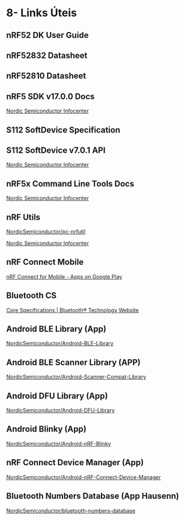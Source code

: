 # 8- Links Úteis

## nRF52 DK User Guide

[](https://infocenter.nordicsemi.com/pdf/nRF52_DK_User_Guide_v1.2.pdf)

## nRF52832 Datasheet

[](https://infocenter.nordicsemi.com/pdf/nRF52832_PS_v1.4.pdf)

## nRF52810 Datasheet

[](https://infocenter.nordicsemi.com/pdf/nRF52810_PS_v1.3.pdf)

## nRF5 SDK v17.0.0 Docs

[Nordic Semiconductor Infocenter](https://infocenter.nordicsemi.com/index.jsp?topic=%2Fsdk_nrf5_v17.0.0%2Fnrf52810_user_guide.html)

## S112 SoftDevice Specification

[](https://infocenter.nordicsemi.com/pdf/S112_SDS_v3.1.pdf)

## S112 SoftDevice v7.0.1 API

[Nordic Semiconductor Infocenter](https://infocenter.nordicsemi.com/index.jsp?topic=%2Fstruct_nrf52%2Fstruct%2Fs112.html)

## nRF5x Command Line Tools Docs

[Nordic Semiconductor Infocenter](https://infocenter.nordicsemi.com/index.jsp?topic=%2Fsdk_nrf5_v17.0.0%2Fnrf52810_user_guide.html)

## nRF Utils

[NordicSemiconductor/pc-nrfutil](https://github.com/NordicSemiconductor/pc-nrfutil)

[Nordic Semiconductor Infocenter](https://infocenter.nordicsemi.com/index.jsp?topic=%2Fug_nrfutil%2FUG%2Fnrfutil%2Fnrfutil_intro.html&cp=9_5)

## nRF Connect Mobile

[nRF Connect for Mobile - Apps on Google Play](https://play.google.com/store/apps/details?id=no.nordicsemi.android.mcp)

## Bluetooth CS

[Core Specifications | Bluetooth® Technology Website](https://www.bluetooth.com/specifications/bluetooth-core-specification/)

## Android BLE Library (App)

[NordicSemiconductor/Android-BLE-Library](https://github.com/NordicSemiconductor/Android-BLE-Library)

## Android BLE Scanner Library (APP)

[NordicSemiconductor/Android-Scanner-Compat-Library](https://github.com/NordicSemiconductor/Android-Scanner-Compat-Library)

## Android DFU Library (App)

[NordicSemiconductor/Android-DFU-Library](https://github.com/NordicSemiconductor/Android-DFU-Library)

## Android Blinky (App)

[NordicSemiconductor/Android-nRF-Blinky](https://github.com/NordicSemiconductor/Android-nRF-Blinky)

## nRF Connect Device Manager (App)

[NordicSemiconductor/Android-nRF-Connect-Device-Manager](https://github.com/NordicSemiconductor/Android-nRF-Connect-Device-Manager)

## Bluetooth Numbers Database (App Hausenn)

[NordicSemiconductor/bluetooth-numbers-database](https://github.com/NordicSemiconductor/bluetooth-numbers-database)